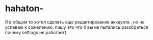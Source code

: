 # hahaton-
Я в общем то хотел сделать еще редактирование аккаунта , но не успеваю к сожелению, пишу это что б вы не пытались разобраться почему settings не работает(
